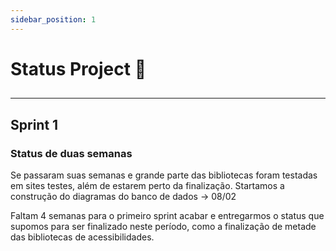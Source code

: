 ```yaml
---
sidebar_position: 1
---
```


# Status Project 📁

##

  ----
  ## Sprint 1 
  ### Status de duas semanas 

   Se passaram suas semanas e grande parte das bibliotecas foram testadas em sites testes, além de estarem perto da finalização. Startamos a construção do diagramas do banco de dados  -> 08/02

   Faltam 4 semanas para o primeiro sprint acabar e entregarmos o status que supomos para ser finalizado neste período, como a finalização
   de metade das bibliotecas de acessibilidades.



  